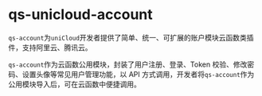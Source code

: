# qs-unicloud-account

`qs-account`为`uniCloud`开发者提供了简单、统一、可扩展的账户模块云函数类插件，支持阿里云、腾讯云。

`qs-account`作为云函数公用模块，封装了用户注册、登录、Token 校验、修改密码、设置头像等常见用户管理功能，以 API 方式调用，开发者将`qs-account`作为公用模块导入后，可在云函数中便捷调用。

